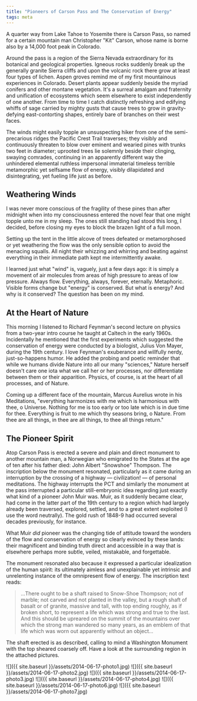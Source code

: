 ```yaml
---
title: "Pioneers of Carson Pass and The Conservation of Energy"
tags: meta
---
```


A quarter way from Lake Tahoe to Yosemite there is Carson Pass, so named for a certain mountain man Christopher "Kit" Carson, whose name is borne also by a 14,000 foot peak in Colorado.

Around the pass is a region of the Sierra Nevada extraordinary for its botanical and geological properties. Igneous rocks suddenly break up the generally granite Sierra cliffs and upon the volcanic rock there grow at least four types of lichen. Aspen groves remind me of my first mountainous experiences in Colorado. Desert plants appear suddenly beside the myriad conifers and other montane vegetation. It's a surreal amalgam and fraternity and unification of ecosystems which seem elsewhere to exist independently of one another. From time to time I catch distinctly refreshing and edifying whiffs of sage carried by mighty gusts that cause trees to grow in gravity-defying east-contorting shapes, entirely bare of branches on their west faces.

The winds might easily topple an unsuspecting hiker from one of the semi-precarious ridges the Pacific Crest Trail traverses; they visibly and continuously threaten to blow over eminent and wearied pines with trunks two feet in diameter; uprooted trees lie solemnly beside their clinging, swaying comrades, continuing in an apparently different way the unhindered elemental ruthless impersonal immaterial timeless terrible metamorphic yet selfsame flow of energy, visibly dilapidated and disintegrating, yet fueling life just as before.

## Weathering Winds

I was never more conscious of the fragility of these pines than after midnight when into my consciousness entered the novel fear that one might topple unto me in my sleep. The ones still standing had stood this long, I decided, before closing my eyes to block the brazen light of a full moon.

Setting up the tent in the little alcove of trees defeated or metamorphosed or yet weathering the flow was the only sensible option to avoid the menacing squalls. All night their whizzing and whirring and beating against everything in their immediate path kept me intermittently awake.

I learned just what "wind" is, vaguely, just a few days ago: it is simply a movement of air molecules from areas of high pressure to areas of low pressure. Always flow. Everything, always, forever, eternally. Metaphoric. Visible forms change but "energy" is conserved. But what is energy? And why is it conserved? The question has been on my mind.

## At the Heart of Nature

This morning I listened to Richard Feynman's second lecture on physics from a two-year intro course he taught at Caltech in the early 1960s. Incidentally he mentioned that the first experiments which suggested the conservation of energy were conducted by a biologist, Julius Von Mayer, during the 19th century. I love Feynman's exuberance and willfully nerdy, just-so-happens humor. He added the probing and poetic reminder that while we humans divide Nature into all our many "sciences," Nature herself doesn't care one iota what we call her or her processes, nor differentiate between them or their apparition. Physics, of course, is at the heart of all processes, and of Nature.

Coming up a different face of the mountain, Marcus Aurelius wrote in his Meditations, "everything harmonizes with me which is harmonious with thee, o Universe. Nothing for me is too early or too late which is in due time for thee. Everything is fruit to me which thy seasons bring, o Nature. From thee are all things, in thee are all things, to thee all things return."

## The Pioneer Spirit

Atop Carson Pass is erected a severe and plain and direct monument to another mountain man, a Norwegian who emigrated to the States at the age of ten after his father died: John Albert "Snowshoe" Thompson. The inscription below the monument resonated, particularly as it came during an interruption by the crossing of a highway — civilization! — of personal meditations. The highway interrupts the PCT and similarly the monument at the pass interrupted a particular still-embryonic idea regarding just exactly what kind of a pioneer John Muir was. Muir, as it suddenly became clear, had come in the latter part of the 19th century to a region which had largely already been traversed, explored, settled, and to a great extent exploited (I use the word neutrally). The gold rush of 1848-9 had occurred several decades previously, for instance.

What Muir _did_ pioneer was the changing tide of attitude toward the wonders of the flow and conservation of energy so clearly evinced by these lands: their magnificent and binding truth direct and accessible in a way that is elsewhere perhaps more subtle, veiled, mistakable, and forgettable.

The monument resonated also because it expressed a particular idealization of the human spirit: its ultimately aimless and unexplainable yet intrinsic and unrelenting instance of the omnipresent flow of energy. The inscription text reads:

> ...There ought to be a shaft raised to Snow-Shoe Thompson; not of marble; not carved and not planted in the valley, but a rough shaft of basalt or of granite, massive and tall, with top ending roughly, as if broken short, to represent a life which was strong and true to the last. And this should be upreared on the summit of the mountains over which the strong man wandered so many years, as an emblem of that life which was worn out apparently without an object...

The shaft erected is as described, calling to mind a Washington Monument with the top sheared coarsely off. Have a look at the surrounding region in the attached pictures.

![]({{ site.baseurl }}/assets/2014-06-17-photo1.jpg)
![]({{ site.baseurl }}/assets/2014-06-17-photo2.jpg)
![]({{ site.baseurl }}/assets/2014-06-17-photo3.jpg)
![]({{ site.baseurl }}/assets/2014-06-17-photo4.jpg)
![]({{ site.baseurl }}/assets/2014-06-17-photo6.jpg)
![]({{ site.baseurl }}/assets/2014-06-17-photo7.jpg)
